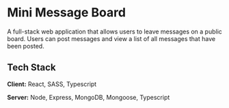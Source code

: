 # Mini Message Board

A full-stack web application that allows users to leave messages on a public board. Users can post messages and view a list of all messages that have been posted.

## Tech Stack

**Client:** React, SASS, Typescript

**Server:** Node, Express, MongoDB, Mongoose, Typescript

